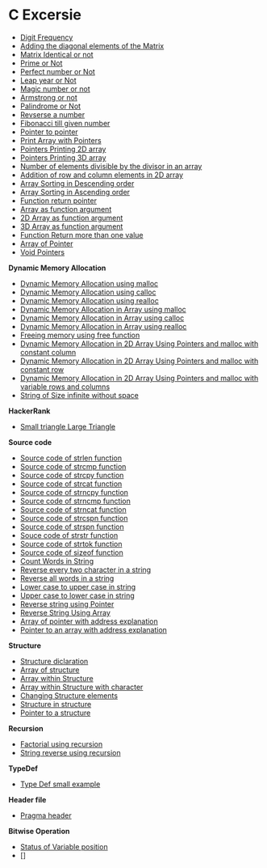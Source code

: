 # C Excersie

- [Digit Frequency](https://github.com/balaji303/Wolverine/blob/master/test.c)
- [Adding the diagonal elements of the Matrix](https://github.com/balaji303/C-Exercise/blob/master/MatrixDiagonalAdd.c)
- [Matrix Identical or not](https://github.com/balaji303/C-Exercise/blob/master/MAtrixIdenticalorNot.c)
- [Prime or Not](https://github.com/balaji303/C-Exercise/blob/master/primeornot.c)
- [Perfect number or Not](https://github.com/balaji303/C-Exercise/blob/master/PerfectNum.c)
- [Leap year or Not](https://github.com/balaji303/C-Exercise/blob/master/leapYearorNot.c)
- [Magic number or not](https://github.com/balaji303/C-Exercise/blob/master/MAgic%20number%20or%20not.c)
- [Armstrong or not](https://github.com/balaji303/C-Exercise/blob/master/Armstrongnumber.c)
- [Palindrome or Not](https://github.com/balaji303/C-Exercise/blob/master/PalindromeorNot.c)
- [Revserse a number](https://github.com/balaji303/C-Exercise/blob/master/reverseaNum.c)
- [Fibonacci till given number](https://github.com/balaji303/C-Exercise/blob/master/fibonassiTillInput.c)
- [Pointer to pointer](https://github.com/balaji303/C-Exercise/blob/master/Pointer2pointer.c)
- [Print Array with Pointers](https://github.com/balaji303/C-Exercise/blob/master/printArraywithPointers.c)
- [Pointers Printing 2D array](https://github.com/balaji303/C-Exercise/blob/master/pointersPrinting2D_array.c)
- [Pointers Printing 3D array](https://github.com/balaji303/C-Exercise/blob/master/pointersPrinting3D_array.c)
- [Number of elements divisible by the divisor in an array](https://github.com/balaji303/C-Exercise/blob/master/ArrayDivisor.c)
- [Addition of row and column elements in 2D array](https://github.com/balaji303/C-Exercise/blob/master/2dArrayAdd.c)
- [Array Sorting in Descending order](https://github.com/balaji303/C-Exercise/blob/master/ArraySortDescendingorder.c)
- [Array Sorting in Ascending order](https://github.com/balaji303/C-Exercise/blob/master/ArraySortAscendingorder.c)
- [Function return pointer](https://github.com/balaji303/C-Exercise/blob/master/FuncReturnPointer.c)
- [Array as function argument](https://github.com/balaji303/C-Exercise/blob/master/ArrayasArgument.c)
- [2D Array as function argument](https://github.com/balaji303/C-Exercise/blob/master/2DArrayasArgument.c)
- [3D Array as function argument](https://github.com/balaji303/C-Exercise/blob/master/3DArrayasArgument.c)
- [Function Return more than one value](https://github.com/balaji303/C-Exercise/blob/master/FuncReturnMorethanone.c)
- [Array of Pointer](https://github.com/balaji303/C-Exercise/blob/master/ArrayofPointer.c)
- [Void Pointers](https://github.com/balaji303/C-Exercise/blob/master/VoidPointers.c)

 **Dynamic Memory Allocation**

- [Dynamic Memory Allocation using malloc](https://github.com/balaji303/C-Exercise/blob/master/DMAusingMalloc.c)
- [Dynamic Memory Allocation using calloc](https://github.com/balaji303/C-Exercise/blob/master/DMAusingCalloc.c)
- [Dynamic Memory Allocation using realloc](https://github.com/balaji303/C-Exercise/blob/master/DMAusingRealloc.c)
- [Dynamic Memory Allocation in Array using malloc](https://github.com/balaji303/C-Exercise/blob/master/DMAinArrayUsingMalloc.c)
- [Dynamic Memory Allocation in Array using calloc](https://github.com/balaji303/C-Exercise/blob/master/DMAinArrayUsingArrayinCalloc.c)
- [Dynamic Memory Allocation in Array using realloc](https://github.com/balaji303/C-Exercise/blob/master/DMAinArrayUsingRealloc.c)
- [Freeing memory using free function](https://github.com/balaji303/C-Exercise/blob/master/freeMemoryFunction.c)
- [Dynamic Memory Allocation in 2D Array Using Pointers and malloc with constant column](https://github.com/balaji303/C-Exercise/blob/master/DMAin2dArrayUsingPointers.c)
- [Dynamic Memory Allocation in 2D Array Using Pointers and malloc with constant row](https://github.com/balaji303/C-Exercise/blob/master/DMAin2dArrayUsingPointersRowConstant.c)
- [Dynamic Memory Allocation in 2D Array Using Pointers and malloc with variable rows and columns](https://github.com/balaji303/C-Exercise/blob/master/DMAin2DArray.c)
- [String of Size infinite without space](https://github.com/balaji303/C-Exercise/blob/master/StrofDiffsize.c)

**HackerRank**

- [Small triangle Large Triangle](https://github.com/balaji303/C-Exercise/blob/master/SmallTriBigTri.c)


**Source code**

- [Source code of strlen function](https://github.com/balaji303/C-Exercise/blob/master/StrLengthcode.c)
- [Source code of strcmp function](https://github.com/balaji303/C-Exercise/blob/master/StrCompare.c)
- [Source code of strcpy function](https://github.com/balaji303/C-Exercise/blob/master/StrCpycode.c)
- [Source code of strcat function](https://github.com/balaji303/C-Exercise/blob/master/StrCat.c)
- [Source code of strncpy function](https://github.com/balaji303/C-Exercise/blob/master/Str_n_cpyCode.c)
- [Source code of strncmp function](https://github.com/balaji303/C-Exercise/blob/master/StrnCmpCode.c)
- [Source code of strncat function](https://github.com/balaji303/C-Exercise/blob/master/str_n_catCode.c)
- [Source code of strcspn function](https://github.com/balaji303/C-Exercise/blob/master/strcspn.c)
- [Source code of strspn function](https://github.com/balaji303/C-Exercise/blob/master/strspn.c)
- [Souce code of strstr function](https://github.com/balaji303/C-Exercise/blob/master/strstr.c)
- [Source code of strtok function](https://github.com/balaji303/C-Exercise/blob/master/strtok.c)
- [Source code of sizeof function](https://github.com/balaji303/C-Exercise/blob/master/sizeofSourcecode.c)
- [Count Words in String](https://github.com/balaji303/C-Exercise/blob/master/wordsinstr.c)
- [Reverse every two character in a string](https://github.com/balaji303/C-Exercise/blob/master/rev2charinStr.c)
- [Reverse all words in a string](https://github.com/balaji303/C-Exercise/blob/master/revAllWordsinStr.c)
- [Lower case to upper case in string](https://github.com/balaji303/C-Exercise/blob/master/lowerCase2UpperCase.c)
- [Upper case to lower case in string](https://github.com/balaji303/C-Exercise/blob/master/UpperCase2LowerCase.c)
- [Reverse string using Pointer](https://github.com/balaji303/C-Exercise/blob/master/reverseStrUsingPointer.c)
- [Reverse String Using Array](https://github.com/balaji303/C-Exercise/blob/master/ReverseStrusingArray.c)
- [Array of pointer with address explanation](https://github.com/balaji303/C-Exercise/blob/master/ArrayofPointers2.c)
- [Pointer to an array with address explanation](https://github.com/balaji303/C-Exercise/blob/master/PointertoanArray.c)


**Structure**

- [Structure diclaration](https://github.com/balaji303/C-Exercise/blob/master/sceSimple.c)
- [Array of structure](https://github.com/balaji303/C-Exercise/blob/master/ArrayOfSce.c)
- [Array within Structure](https://github.com/balaji303/C-Exercise/blob/master/ArraywithinSce.c)
- [Array within Structure with character](https://github.com/balaji303/C-Exercise/blob/master/ArrayinsrcwithChar.c)
- [Changing Structure elements](https://github.com/balaji303/C-Exercise/blob/master/changingSrcElements.c)
- [Structure in structure](https://github.com/balaji303/C-Exercise/blob/master/srcinsrc.c)
- [Pointer to a structure](https://github.com/balaji303/C-Exercise/blob/master/Pointer2aSrc.c)

**Recursion**

- [Factorial using recursion](https://github.com/balaji303/C-Exercise/blob/master/factorialusingREC.c)
- [String reverse using recursion](https://github.com/balaji303/C-Exercise/blob/master/STRreverseusingREC.c)

**TypeDef**

- [Type Def small example](https://github.com/balaji303/C-Exercise/blob/master/TypeDef.c)

**Header file**

- [Pragma header](https://github.com/balaji303/C-Exercise/blob/master/pragma.c)

**Bitwise Operation**

- [Status of Variable position](https://github.com/balaji303/C-Exercise/blob/master/statusofVARposition.c)
- []
